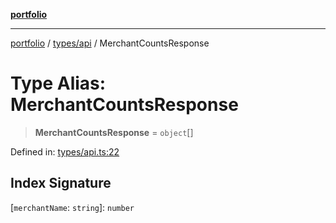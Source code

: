 [**portfolio**](../../../README.md)

***

[portfolio](../../../modules.md) / [types/api](../README.md) / MerchantCountsResponse

# Type Alias: MerchantCountsResponse

> **MerchantCountsResponse** = `object`[]

Defined in: [types/api.ts:22](https://github.com/tnorlund/Portfolio/blob/a12d3f5e97051b6fa77104718432fb6ff2ac2967/portfolio/types/api.ts#L22)

## Index Signature

\[`merchantName`: `string`\]: `number`
